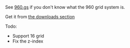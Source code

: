 See [960.gs](http://960.gs) if you don't know what the 960 grid system is.  

Get it from [the downloads section](https://github.com/downloads/pschuegr/960.gs-chrome/960.gs-chrome.crx)

Todo:

* Support 16 grid
* Fix the z-index

